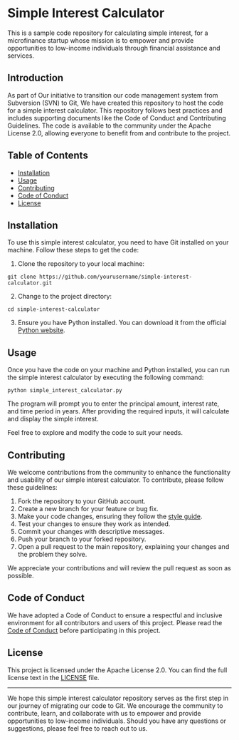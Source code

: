 # Simple Interest Calculator

This is a sample code repository for calculating simple interest, for a microfinance startup whose mission is to empower and provide opportunities to low-income individuals through financial assistance and services.

## Introduction

As part of Our initiative to transition our code management system from Subversion (SVN) to Git, We have created this repository to host the code for a simple interest calculator. This repository follows best practices and includes supporting documents like the Code of Conduct and Contributing Guidelines. The code is available to the community under the Apache License 2.0, allowing everyone to benefit from and contribute to the project.

## Table of Contents

- [Installation](#installation)
- [Usage](#usage)
- [Contributing](#contributing)
- [Code of Conduct](#code-of-conduct)
- [License](#license)

## Installation

To use this simple interest calculator, you need to have Git installed on your machine. Follow these steps to get the code:

1. Clone the repository to your local machine:

```
git clone https://github.com/yourusername/simple-interest-calculator.git
```

2. Change to the project directory:

```
cd simple-interest-calculator
```

3. Ensure you have Python installed. You can download it from the official [Python website](https://www.python.org).

## Usage

Once you have the code on your machine and Python installed, you can run the simple interest calculator by executing the following command:

```
python simple_interest_calculator.py
```

The program will prompt you to enter the principal amount, interest rate, and time period in years. After providing the required inputs, it will calculate and display the simple interest.

Feel free to explore and modify the code to suit your needs.

## Contributing

We welcome contributions from the community to enhance the functionality and usability of our simple interest calculator. To contribute, please follow these guidelines:

1. Fork the repository to your GitHub account.
2. Create a new branch for your feature or bug fix.
3. Make your code changes, ensuring they follow the [style guide](https://github.com/yourusername/simple-interest-calculator/style_guide.md).
4. Test your changes to ensure they work as intended.
5. Commit your changes with descriptive messages.
6. Push your branch to your forked repository.
7. Open a pull request to the main repository, explaining your changes and the problem they solve.

We appreciate your contributions and will review the pull request as soon as possible.

## Code of Conduct

We have adopted a Code of Conduct to ensure a respectful and inclusive environment for all contributors and users of this project. Please read the [Code of Conduct](https://github.com/yourusername/simple-interest-calculator/code_of_conduct.md) before participating in this project.

## License

This project is licensed under the Apache License 2.0. You can find the full license text in the [LICENSE](https://github.com/yourusername/simple-interest-calculator/LICENSE) file.

---

We hope this simple interest calculator repository serves as the first step in our journey of migrating our code to Git. We encourage the community to contribute, learn, and collaborate with us to empower and provide opportunities to low-income individuals. Should you have any questions or suggestions, please feel free to reach out to us.
